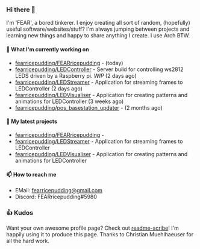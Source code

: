 ### Hi there 👋

I'm 'FEAR', a bored tinkerer. I enjoy creating all sort of random, (hopefully) useful software/websites/stuff? 
I'm always jumping between projects and learning new things and happy to share anything I create.
I use Arch BTW.

#### 🌱 What I'm currently working on

- [fearricepudding/FEARricepudding](https://github.com/fearricepudding/FEARricepudding) -  (today)
- [fearricepudding/LEDController](https://github.com/fearricepudding/LEDController) - Server build for controlling ws2812 LEDS driven by a Raspberry pi. *WIP* (2 days ago)
- [fearricepudding/LEDStreamer](https://github.com/fearricepudding/LEDStreamer) - Application for streaming frames to LEDController (2 days ago)
- [fearricepudding/LEDVisualiser](https://github.com/fearricepudding/LEDVisualiser) - Application for creating patterns and animations for LEDController (3 weeks ago)
- [fearricepudding/pos_basestation_updater](https://github.com/fearricepudding/pos_basestation_updater) -  (2 months ago)

#### 🌱 My latest projects

- [fearricepudding/FEARricepudding](https://github.com/fearricepudding/FEARricepudding) - 
- [fearricepudding/LEDStreamer](https://github.com/fearricepudding/LEDStreamer) - Application for streaming frames to LEDController
- [fearricepudding/LEDVisualiser](https://github.com/fearricepudding/LEDVisualiser) - Application for creating patterns and animations for LEDController

#### 📫 How to reach me

- EMail: fearricepudding@gmail.com
- Discord: FEARricepudding#5980

### 👍 Kudos

Want your own awesome profile page? Check out [readme-scribe](https://github.com/muesli/readme-scribe)!
I'm happily using it to produce this page. Thanks to Christian Muehlhaeuser for all the hard work.

